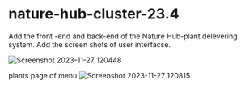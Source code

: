 # nature-hub-cluster-23.4
Add the front -end and back-end of the Nature Hub-plant delevering system.
Add the screen shots of user interfacse.



![Screenshot 2023-11-27 120448](https://github.com/Cluster-23-4/nature-hub-cluster-23.4/assets/90669641/09c0cc53-81db-4752-a52c-5d55d5335877)

plants page of menu
![Screenshot 2023-11-27 120815](https://github.com/Cluster-23-4/nature-hub-cluster-23.4/assets/90669641/bd0c8b01-6695-4c94-b3de-84ddf3805bfa)
